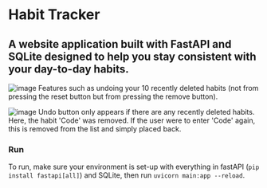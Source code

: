 # Habit Tracker
## A website application built with FastAPI and SQLite designed to help you stay consistent with your day-to-day habits.
![image](https://github.com/user-attachments/assets/e7b4668f-0988-4d7a-a98d-81233b56f005)
Features such as undoing your 10 recently deleted habits (not from pressing the reset button but from pressing the remove button).

![image](https://github.com/user-attachments/assets/97b483c5-a0dc-443b-9120-f562f04a60d8)
Undo button only appears if there are any recently deleted habits. Here, the habit 'Code' was removed.
If the user were to enter 'Code' again, this is removed from the list and simply placed back.

### Run
To run, make sure your environment is set-up with everything in fastAPI (`pip install fastapi[all]`) and SQLite, then run `uvicorn main:app --reload`.
